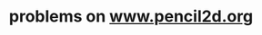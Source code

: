 ---
title: 'problems on www.pencil2d.org'
redirect_to:
  - 'https://discuss.pencil2d.org/t/problems-on-www-pencil2d-org/1143'
---